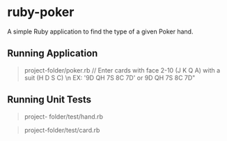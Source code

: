 # ruby-poker
A simple Ruby application to find the type of a given Poker hand.

Running Application
---------------------------

>project-folder/poker.rb    //  Enter cards with face 2-10 (J K Q A) with a suit (H D S C)  \n EX: '9D QH 7S 8C 7D' or 9D QH 7S 8C 7D"



Running Unit Tests
----------------------------

>project- folder/test/hand.rb

>project-folder/test/card.rb
